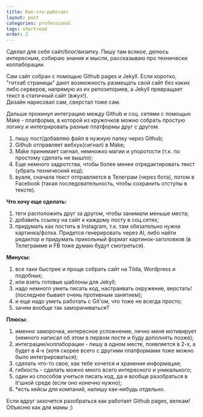 ```yaml
---
title: Как-это-работает
layout: post
categories: professional
tags: shortread
order: 2
---
```


Сделал для себя сайт/блог/визитку. Пишу там всякое, делюсь интересным, собираю знания и мысли, рассказываю про технически коллаборации.  

Сам сайт собран с помощью Github pages и Jekyll.
Если коротко, "гитхаб страницы" дают возможность размещать свой сайт без каких либо серверов, напрямую из их репозиториев, а Jekyll превращает текст в статичный сайт (вжух!).  
Дизайн нарисовал сам, сверстал тоже сам.

Дальше прокинул интеграцию между Github и соц. сетями с помощью Make - платформа, в которой из кружочков можно собрать простую логику и интегрировать разные платформы друг с другом.
1. пишу пост/добавляю файл в нужную папку через Github;  
2. Github отправляет вебхук(сигнал) в Make;  
3. Make принимает сигнал, немножко магии и упоротости (т.к. по простому сделать не вышло);  
4. Еще немного задротства, чтобы более менее отредактировать текст (убрать технический код);  
5. вуаля, сначала текст отправляется в Телеграм (через бота), потом в Facebook (такая последовательность, чтобы сохранить отступы в тексте).  

**Что хочу еще сделать:**
1. теги расположить друг за другом, чтобы занимали меньше места;
2. добавить ссылку на сайт к каждому посту в соц.сетях;
3. придумать как постить в Instagram, т.к. там обязательно нужна картинка/фотка. Придется генерировать через AI, либо найти редактор и придумать прикольный формат картинок-заголовков (в Телеграмме и FB тоже думаю будут смотреться).

**Минусы:**
1. все таки быстрее и проще собрать сайт на Tilda, Wordpress и подобных;
2. или взять готовые шаблоны для Jekyll;
3. надо немного уметь писать код, настраивать окружение, верстать! (последнее бывает очень противным занятием);
4. и еще надо уметь работать с Git'ом, что тоже не всегда просто;
5. зачем вообще так заморачиваться?

**Плюсы:**
1. именно заморочка, интересное усложнение, лично меня мотивирует (немного написал об этом в первом посте и буду дополнять позже);
2. интеграции/коллаборации - пишу в одном месте, появляется в 2-х, а будет в 4-х (хотя скорее всего с другими платформами тоже можно было интегрироваться);
3. сделать что-то свое, как тебе хочется и хранение информации;
4. гибкость - сделать можно много всего интересного и уникального;
5. один из способов учиться писать код, да и вообще разобраться в it'шной среде (если оно конечно нужно);
6. *есть кейсы для компаний, напишу как-нибудь отдельно.

Если вдруг захочется разобраться как работает Github pages, велкам!  
Объясню как для мамы ;)
